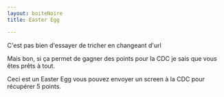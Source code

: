 ```yaml
---
layout: boiteNoire
title: Easter Egg

---
```


C'est pas bien d'essayer de tricher en changeant d'url

Mais bon, si ça permet de gagner des points pour la CDC je sais que vous êtes prêts à tout.

Ceci est un Easter Egg vous pouvez envoyer un screen à la CDC pour récupérer 5 points.